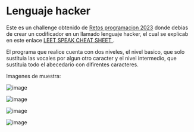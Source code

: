 # Lenguaje hacker #

Este es un challenge obtenido de [Retos programacion 2023](https://github.com/mouredev/retos-programacion-2023/blob/main/Retos/Reto%20%231%20-%20EL%20LENGUAJE%20HACKER%20%5BFácil%5D/ejercicio.md) donde debias de crear un codificador en un llamado lenguaje hacker, el cual se explicab en este enlace [LEET SPEAK CHEAT SHEET
](https://www.gamehouse.com/blog/leet-speak-cheat-sheet/).

El programa que realice cuenta con dos niveles, el nivel basico, que solo sustituia las vocales por algun otro caracter y el nivel intermedio, que sustituia todo el abecedario con difirentes caracteres.

Imagenes de muestra: 

![image](https://github.com/LariosTorres/Algoritmos_C_Sharp/assets/61028291/18469039-3377-47a4-8b9f-60e9f43cc9e9)

![image](https://github.com/LariosTorres/Algoritmos_C_Sharp/assets/61028291/4843a0ef-2504-48b0-817d-75dcb2ebd415)

![image](https://github.com/LariosTorres/Algoritmos_C_Sharp/assets/61028291/6a8accb2-bb03-43d0-9436-27fd0fef95b5)

![image](https://github.com/LariosTorres/Algoritmos_C_Sharp/assets/61028291/12d03f80-ba3a-48ca-b571-0af416dc37cc)
